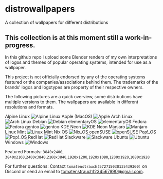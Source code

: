 # distrowallpapers
A collection of wallpapers for different distributions

This collection is at this moment still a work-in-progress. 
------
In this github repo I upload some Blender renders of my own interpretations of logos and themes of popular operating systems, intended for use as a wallpaper. 

This project is not officially endorsed by any of the operating systems featured or the companies/associations behind them. The trademarks of the brands' logos and logotypes are property of their respective owners.

The following pictures are a quick overview, some distributions have multiple versions to them. The wallpapers are available in different resolutions and formats.


Alpine Linux
![Alpine Linux](https://github.com/tomatenstrauch/distrowallpapers/blob/da749f8298571c6076b2f446a581dbe12afdf19c/alpine/1920x1080_alpine.png)
Apple (MacOS)
![Apple](https://github.com/tomatenstrauch/distrowallpapers/blob/159b953430eb4b66bc414cbb840659e7130f29e4/apple/1920x1080_apple_1.1.png)
Arch Linux
![Arch Linux](https://github.com/tomatenstrauch/distrowallpapers/blob/6459014f76f6daf4e006947d38be39a595c5dbc3/arch/1920x1080_arch.png)
Debian
![Debian](https://github.com/tomatenstrauch/distrowallpapers/blob/main/debian/1920x1080_deb_2.png)
elementaryOS
![elementaryOS](https://github.com/tomatenstrauch/distrowallpapers/blob/81f85d1fcc1b66da0c8d10598ca3107d9b556a80/elementary/1920x1200_elementary.png)
Fedora
![Fedora](https://github.com/tomatenstrauch/distrowallpapers/blob/905d305af98b01c62449638acbc8cfe187daad78/fedora/1920x1080_fedora.png)
gentoo
![gentoo](https://github.com/tomatenstrauch/distrowallpapers/blob/4889e4f003f767b160cd97ce9a77dddee89cc77f/gentoo/1920x1080_gentoo.png)
KDE Neon
![KDE Neon](https://github.com/tomatenstrauch/distrowallpapers/blob/b01f04dc96825a8086ccdaeacd4bfe5153a5b5a6/kde_neon/1920x1080_kde.png)
Manjaro
![Manjaro](https://github.com/tomatenstrauch/distrowallpapers/blob/6459014f76f6daf4e006947d38be39a595c5dbc3/manjaro/1920x1080_manjaro.png)
Linux Mint
![Linux Mint](https://github.com/tomatenstrauch/distrowallpapers/blob/6459014f76f6daf4e006947d38be39a595c5dbc3/mint/1920x1080_mint.png)
Nix OS
![Nix_OS](https://github.com/tomatenstrauch/distrowallpapers/blob/c6c027bba1ecf1282ad0af8618bca34237b18874/nix_os/1920x1080_nix.png)
openSUSE
![openSUSE](https://github.com/tomatenstrauch/distrowallpapers/blob/6459014f76f6daf4e006947d38be39a595c5dbc3/opensuse/1920x1080_suse_2.png)
Pop!\_OS
![Pop!\_OS](https://github.com/tomatenstrauch/distrowallpapers/blob/5c0f09c1e94da64013fb049e629d7881c3f7606b/pop!_os/1920x1080_pop.png)
RedHat
![RedHat](https://github.com/tomatenstrauch/distrowallpapers/blob/aeb3a0f0922bf7c18e669d2de76b3d1d5c616910/redhat/1920x1080_redhat.png)
Slackware
![Slackware](https://github.com/tomatenstrauch/distrowallpapers/blob/f921e7471a7a7011546a44ba246bb06c04f30300/slackware/1920x1080_slack_2.png)
Ubuntu
![Ubuntu](https://github.com/tomatenstrauch/distrowallpapers/blob/20976337a7098bb0f76cb88a00afb993f8020d01/ubuntu/1920x1080_ubuntu.png)
Windows
![Windows](https://github.com/tomatenstrauch/distrowallpapers/blob/e68fe8341a932935707bc912a8e837f25fd1f9a7/windows/1920x1080_windows.png)

Featured Formats: `3840x2400`, `3840x2160`,`2400x3840`,`2160x3840`,`1920x1200`,`1920x1080`,`1200x1920`,`1080x1920`


For further questions: Contact `tomatenstrauch(572715030135439360)` on Discord or send an email to tomatenstrauch1234567890@gmail.com.
